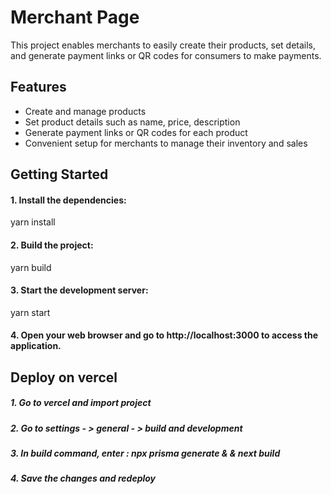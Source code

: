 # Merchant Page

This project enables merchants to easily create their products, set details, and generate payment links or QR codes for consumers to make payments.

## Features

- Create and manage products
- Set product details such as name, price, description
- Generate payment links or QR codes for each product
- Convenient setup for merchants to manage their inventory and sales

## Getting Started

#### 1. Install the dependencies:

yarn install

#### 2. Build the project:

yarn build

#### 3. Start the development server:

yarn start

#### 4. Open your web browser and go to http://localhost:3000 to access the application.

## Deploy on vercel

##### 1. Go to vercel and import project

##### 2. Go to settings - > general - > build and development

##### 3. In build command, enter : npx prisma generate & & next build

##### 4. Save the changes and redeploy
